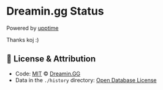 # Dreamin.gg Status

Powered by [upptime](https://github.com/upptime/upptime)

Thanks koj :)

## 📄 License & Attribution

- Code: [MIT](./LICENSE) © [Dreamin.GG](https://dreamin.gg)
- Data in the `./history` directory: [Open Database License](https://opendatacommons.org/licenses/odbl/1-0/)
